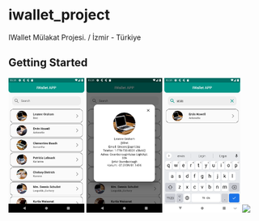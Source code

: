 # iwallet_project

IWallet Mülakat Projesi. / İzmir - Türkiye

## Getting Started

<img src="assets/home.png" width="150"/> <img src="assets/popup.png" width="150"/> <img src="assets/search.png" width="150"/> <img src="assets/no_found_user.png" width="150"/> 
